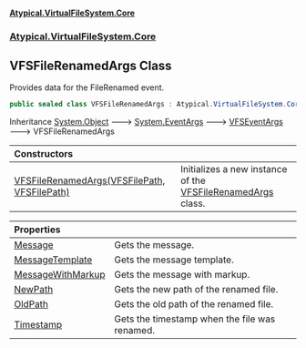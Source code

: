 #### [Atypical.VirtualFileSystem.Core](VirtualFileSystem.md 'VirtualFileSystem')
### [Atypical.VirtualFileSystem.Core](VirtualFileSystem.md#Atypical.VirtualFileSystem.Core 'Atypical.VirtualFileSystem.Core')

## VFSFileRenamedArgs Class

Provides data for the FileRenamed event.

```csharp
public sealed class VFSFileRenamedArgs : Atypical.VirtualFileSystem.Core.VFSEventArgs
```

Inheritance [System.Object](https://docs.microsoft.com/en-us/dotnet/api/System.Object 'System.Object') &#129106; [System.EventArgs](https://docs.microsoft.com/en-us/dotnet/api/System.EventArgs 'System.EventArgs') &#129106; [VFSEventArgs](VFSEventArgs.md 'Atypical.VirtualFileSystem.Core.VFSEventArgs') &#129106; VFSFileRenamedArgs

| Constructors | |
| :--- | :--- |
| [VFSFileRenamedArgs(VFSFilePath, VFSFilePath)](VFSFileRenamedArgs.VFSFileRenamedArgs(VFSFilePath,VFSFilePath).md 'Atypical.VirtualFileSystem.Core.VFSFileRenamedArgs.VFSFileRenamedArgs(Atypical.VirtualFileSystem.Core.VFSFilePath, Atypical.VirtualFileSystem.Core.VFSFilePath)') | Initializes a new instance of the [VFSFileRenamedArgs](VFSFileRenamedArgs.md 'Atypical.VirtualFileSystem.Core.VFSFileRenamedArgs') class. |

| Properties | |
| :--- | :--- |
| [Message](VFSFileRenamedArgs.Message.md 'Atypical.VirtualFileSystem.Core.VFSFileRenamedArgs.Message') | Gets the message. |
| [MessageTemplate](VFSFileRenamedArgs.MessageTemplate.md 'Atypical.VirtualFileSystem.Core.VFSFileRenamedArgs.MessageTemplate') | Gets the message template. |
| [MessageWithMarkup](VFSFileRenamedArgs.MessageWithMarkup.md 'Atypical.VirtualFileSystem.Core.VFSFileRenamedArgs.MessageWithMarkup') | Gets the message with markup. |
| [NewPath](VFSFileRenamedArgs.NewPath.md 'Atypical.VirtualFileSystem.Core.VFSFileRenamedArgs.NewPath') | Gets the new path of the renamed file. |
| [OldPath](VFSFileRenamedArgs.OldPath.md 'Atypical.VirtualFileSystem.Core.VFSFileRenamedArgs.OldPath') | Gets the old path of the renamed file. |
| [Timestamp](VFSFileRenamedArgs.Timestamp.md 'Atypical.VirtualFileSystem.Core.VFSFileRenamedArgs.Timestamp') | Gets the timestamp when the file was renamed. |
